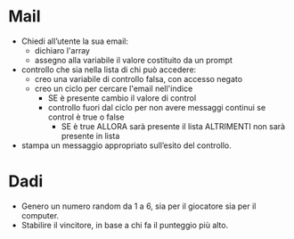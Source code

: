 # Mail
- Chiedi all’utente la sua email: 
    - dichiaro l'array
    - assegno alla variabile il valore costituito da un prompt
- controllo che sia nella lista di chi può accedere: 
    - creo una variabile di controllo falsa, con accesso negato
    - creo un ciclo per cercare l'email nell'indice
        - SE  è presente 
          cambio il valore di control
        - controllo fuori dal ciclo per non avere messaggi continui se control è true o false
            - SE è true 
              ALLORA sarà presente il lista 
              ALTRIMENTI non sarà presente in lista 
- stampa un messaggio appropriato sull’esito del controllo.

# Dadi
- Genero un numero random da 1 a 6, sia per il giocatore sia per il computer.
- Stabilire il vincitore, in base a chi fa il punteggio più alto.